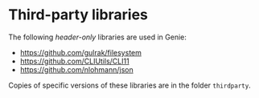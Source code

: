 # Third-party libraries

The following *header-only* libraries are used in Genie:

- https://github.com/gulrak/filesystem
- https://github.com/CLIUtils/CLI11
- https://github.com/nlohmann/json

Copies of specific versions of these libraries are in the folder ``thirdparty``.
